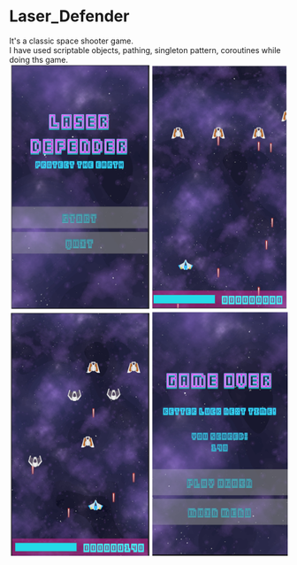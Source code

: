 # Laser_Defender
It's a classic space shooter game.  
I have used scriptable objects, pathing, singleton pattern, coroutines while doing ths game.  
![alt text](https://github.com/ilya-nuhi/Laser_Defender/blob/main/laser_defender.png?raw=true)
